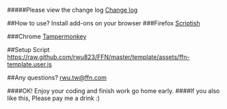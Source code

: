 #####Please view the change log
[Change log](https://github.com/rwu823/FFN/blob/master/template/assets/changelog.md)


##How to use?
Install add-ons on your browser
###Firefox
[Scriptish](http://scriptish.org/)

###Chrome
[Tampermonkey](https://chrome.google.com/webstore/detail/tampermonkey/dhdgffkkebhmkfjojejmpbldmpobfkfo?hl=en-US)


##Setup Script
https://raw.github.com/rwu823/FFN/master/template/assets/ffn-template.user.js


##Any questions?
rwu.tw@ffn.com


####OK! Enjoy your coding and finish work go home early.
####If you also like this, Please pay me a drink :)
